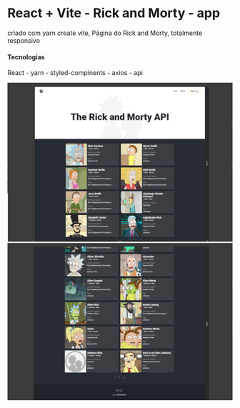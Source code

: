 # React + Vite - Rick and Morty - app

criado com yarn create vite, Página do Rick and Morty, totalmente responsivo

#### Tecnologias

React - yarn - styled-compinents - axios - api

![Foto](src/assets//foto1.png)
![Foto](src/assets//foto2.png)
